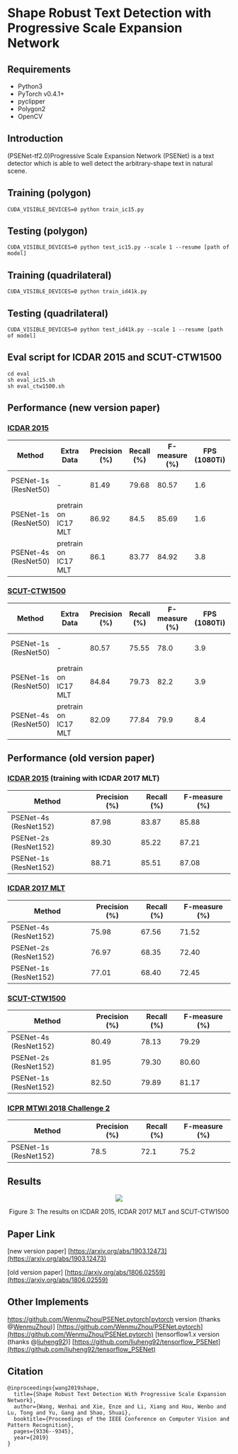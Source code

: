 # Shape Robust Text Detection with Progressive Scale Expansion Network

## Requirements
* Python3
* PyTorch v0.4.1+
* pyclipper
* Polygon2
* OpenCV 

## Introduction
(PSENet-tf2.0)Progressive Scale Expansion Network (PSENet) is a text detector which is able to well detect the arbitrary-shape text in natural scene.

## Training (polygon)
```
CUDA_VISIBLE_DEVICES=0 python train_ic15.py
```

## Testing (polygon)
```
CUDA_VISIBLE_DEVICES=0 python test_ic15.py --scale 1 --resume [path of model]
```

## Training (quadrilateral)
```
CUDA_VISIBLE_DEVICES=0 python train_id41k.py
```

## Testing  (quadrilateral)
```
CUDA_VISIBLE_DEVICES=0 python test_id41k.py --scale 1 --resume [path of model]
```

## Eval script for ICDAR 2015 and SCUT-CTW1500
```
cd eval
sh eval_ic15.sh
sh eval_ctw1500.sh
```


## Performance (new version paper)
### [ICDAR 2015](http://rrc.cvc.uab.es/?ch=4&com=evaluation&task=1)
| Method | Extra Data | Precision (%) | Recall (%) | F-measure (%) | FPS (1080Ti) | Model |
| - | - | - | - | - | - | - |
| PSENet-1s (ResNet50) | - | 81.49 | 79.68 | 80.57 | 1.6 | [baiduyun](https://pan.baidu.com/s/17FssfXd-hjsU5i2GGrKD-g)(extract code: rxti); [OneDrive](https://1drv.ms/u/s!Ai5Ldd26Lrzkkx3E1OTZzcNlMz5T) |
| PSENet-1s (ResNet50) | pretrain on IC17 MLT | 86.92 | 84.5 | 85.69 | 1.6 | [baiduyun](https://pan.baidu.com/s/1oKVxHKuT3hdzDUmksbcgAQ)(extract code: aieo); [OneDrive](https://1drv.ms/u/s!Ai5Ldd26Lrzkkx44xvpay4rbV4nW) |
| PSENet-4s (ResNet50) | pretrain on IC17 MLT | 86.1 | 83.77 | 84.92 | 3.8 | [baiduyun](https://pan.baidu.com/s/1oKVxHKuT3hdzDUmksbcgAQ)(extract code: aieo); [OneDrive](https://1drv.ms/u/s!Ai5Ldd26Lrzkkx44xvpay4rbV4nW) |

### [SCUT-CTW1500](https://github.com/Yuliang-Liu/Curve-Text-Detector)
| Method | Extra Data | Precision (%) | Recall (%) | F-measure (%) | FPS (1080Ti) | Model |
| - | - | - | - | - | - | - |
| PSENet-1s (ResNet50) | - | 80.57 | 75.55 | 78.0 | 3.9 | [baiduyun](https://pan.baidu.com/s/1BqJspFwBmHjoqlE0jOrJQg)(extract code: ksv7); [OneDrive](https://1drv.ms/u/s!Ai5Ldd26LrzkkxtlTb-yqBPd1PCn) |
| PSENet-1s (ResNet50) | pretrain on IC17 MLT | 84.84| 79.73 | 82.2 | 3.9 | [baiduyun](https://pan.baidu.com/s/1zonNEABLk4ifseeJtQeS4w)(extract code: z7ac); [OneDrive](https://1drv.ms/u/s!Ai5Ldd26LrzkkxxJcfU1a__6nJTT) |
| PSENet-4s (ResNet50) | pretrain on IC17 MLT | 82.09 | 77.84 | 79.9 | 8.4 | [baiduyun](https://pan.baidu.com/s/1zonNEABLk4ifseeJtQeS4w)(extract code: z7ac); [OneDrive](https://1drv.ms/u/s!Ai5Ldd26LrzkkxxJcfU1a__6nJTT) |

## Performance (old version paper)
### [ICDAR 2015](http://rrc.cvc.uab.es/?ch=4&com=evaluation&task=1) (training with ICDAR 2017 MLT)
| Method | Precision (%) | Recall (%) | F-measure (%) | 
| - | - | - | - |
| PSENet-4s (ResNet152) | 87.98 | 83.87 | 85.88 |
| PSENet-2s (ResNet152) | 89.30 | 85.22 | 87.21 |
| PSENet-1s (ResNet152) | 88.71 | 85.51 | 87.08 |

### [ICDAR 2017 MLT](http://rrc.cvc.uab.es/?ch=8&com=evaluation&task=1)
| Method | Precision (%) | Recall (%) | F-measure (%) | 
| - | - | - | - |
| PSENet-4s (ResNet152) | 75.98 | 67.56 | 71.52 |
| PSENet-2s (ResNet152) | 76.97 | 68.35 | 72.40 |
| PSENet-1s (ResNet152) | 77.01 | 68.40 | 72.45 |

### [SCUT-CTW1500](https://github.com/Yuliang-Liu/Curve-Text-Detector)
| Method | Precision (%) | Recall (%) | F-measure (%) | 
| - | - | - | - |
| PSENet-4s (ResNet152) | 80.49 | 78.13 | 79.29 |
| PSENet-2s (ResNet152) | 81.95 | 79.30 | 80.60 |
| PSENet-1s (ResNet152) | 82.50 | 79.89 | 81.17 |

### [ICPR MTWI 2018 Challenge 2](https://tianchi.aliyun.com/competition/rankingList.htm?spm=5176.100067.5678.4.65166a80jnPm5W&raceId=231651)
| Method | Precision (%) | Recall (%) | F-measure (%) | 
| - | - | - | - |
| PSENet-1s (ResNet152) | 78.5 | 72.1 | 75.2 |

## Results
<div align="center">
  <img src="https://github.com/whai362/PSENet/blob/master/figure/res0.png">
</div>
<p align="center">
  Figure 3: The results on ICDAR 2015, ICDAR 2017 MLT and SCUT-CTW1500
</p>

## Paper Link
[new version paper] [https://arxiv.org/abs/1903.12473](https://arxiv.org/abs/1903.12473)

[old version paper] [https://arxiv.org/abs/1806.02559](https://arxiv.org/abs/1806.02559)

## Other Implements
https://github.com/WenmuZhou/PSENet.pytorch[pytorch version (thanks @[WenmuZhou](https://github.com/WenmuZhou))] [https://github.com/WenmuZhou/PSENet.pytorch](https://github.com/WenmuZhou/PSENet.pytorch)
[tensorflow1.x version (thanks @[liuheng92](https://github.com/liuheng92))] [https://github.com/liuheng92/tensorflow_PSENet](https://github.com/liuheng92/tensorflow_PSENet)

## Citation
```
@inproceedings{wang2019shape,
  title={Shape Robust Text Detection With Progressive Scale Expansion Network},
  author={Wang, Wenhai and Xie, Enze and Li, Xiang and Hou, Wenbo and Lu, Tong and Yu, Gang and Shao, Shuai},
  booktitle={Proceedings of the IEEE Conference on Computer Vision and Pattern Recognition},
  pages={9336--9345},
  year={2019}
}
```
